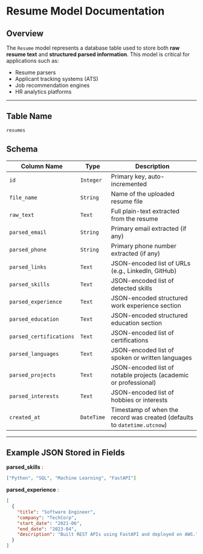 # Resume Model Documentation

## Overview

The `Resume` model represents a database table used to store both **raw resume text** and **structured parsed information**. This model is critical for applications such as:

- Resume parsers
- Applicant tracking systems (ATS)
- Job recommendation engines
- HR analytics platforms

---

## Table Name

```sql
resumes
```


## Schema

| Column Name               | Type         | Description                                                                |
| ------------------------- | ------------ | -------------------------------------------------------------------------- |
| `id`                    | `Integer`  | Primary key, auto-incremented                                              |
| `file_name`             | `String`   | Name of the uploaded resume file                                           |
| `raw_text`              | `Text`     | Full plain-text extracted from the resume                                  |
| `parsed_email`          | `String`   | Primary email extracted (if any)                                           |
| `parsed_phone`          | `String`   | Primary phone number extracted (if any)                                    |
| `parsed_links`          | `Text`     | JSON-encoded list of URLs (e.g., LinkedIn, GitHub)                         |
| `parsed_skills`         | `Text`     | JSON-encoded list of detected skills                                       |
| `parsed_experience`     | `Text`     | JSON-encoded structured work experience section                            |
| `parsed_education`      | `Text`     | JSON-encoded structured education section                                  |
| `parsed_certifications` | `Text`     | JSON-encoded list of certifications                                        |
| `parsed_languages`      | `Text`     | JSON-encoded list of spoken or written languages                           |
| `parsed_projects`       | `Text`     | JSON-encoded list of notable projects (academic or professional)           |
| `parsed_interests`      | `Text`     | JSON-encoded list of hobbies or interests                                  |
| `created_at`            | `DateTime` | Timestamp of when the record was created (defaults to `datetime.utcnow`) |


---

## Example JSON Stored in Fields

**parsed_skills** :

```json
["Python", "SQL", "Machine Learning", "FastAPI"]
```

**parsed_experience** :

```json
[
  {
    "title": "Software Engineer",
    "company": "TechCorp",
    "start_date": "2021-06",
    "end_date": "2023-04",
    "description": "Built REST APIs using FastAPI and deployed on AWS."
  }
]
```
